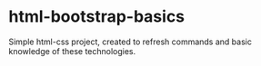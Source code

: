 # html-bootstrap-basics

Simple html-css project, created to refresh commands and basic knowledge of these technologies.
